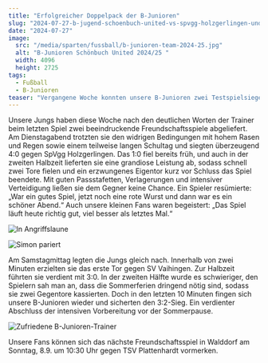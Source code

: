 ```yaml
---
title: "Erfolgreicher Doppelpack der B-Junioren"
slug: "2024-07-27-b-jugend-schoenbuch-united-vs-spvgg-holzgerlingen-und-sv-vaihingen"
date: "2024-07-27"
image:
  src: "/media/sparten/fussball/b-junioren-team-2024-25.jpg"
  alt: "B-Junioren Schönbuch United 2024/25 "
  width: 4096
  height: 2725
tags:
  - Fußball
  - B-Junioren
teaser: "Vergangene Woche konnten unsere B-Junioren zwei Testspielsiege einfahren. Am Dienstag gewannen sie gegen die SpVgg Holzgerlingen und am Samstag gegen den SV Vaihingen."
---
```

Unsere Jungs haben diese Woche nach den deutlichen Worten der Trainer beim letzten Spiel zwei beeindruckende Freundschaftsspiele abgeliefert. Am Dienstagabend trotzten sie den widrigen Bedingungen mit hohem Rasen und Regen sowie einem teilweise langen Schultag und siegten überzeugend 4:0 gegen SpVgg Holzgerlingen. Das 1:0 fiel bereits früh, und auch in der zweiten Halbzeit lieferten sie eine grandiose Leistung ab, sodass schnell zwei Tore fielen und ein erzwungenes Eigentor kurz vor Schluss das Spiel beendete. Mit guten Passstafetten, Verlagerungen und intensiver Verteidigung ließen sie dem Gegner keine Chance. Ein Spieler resümierte: „War ein gutes Spiel, jetzt noch eine rote Wurst und dann war es ein schöner Abend.“ Auch unsere kleinen Fans waren begeistert: „Das Spiel läuft heute richtig gut, viel besser als letztes Mal.“

![In Angriffslaune](/media/2024/2024-07-27-b-jugend-1.jpg)

![Simon pariert](/media/2024/2024-07-27-b-jugend-2.jpg)

Am Samstagmittag legten die Jungs gleich nach. Innerhalb von zwei Minuten erzielten sie das erste Tor gegen SV Vaihingen. Zur Halbzeit führten sie verdient mit 3:0. In der zweiten Hälfte wurde es schwieriger, den Spielern sah man an, dass die Sommerferien dringend nötig sind, sodass sie zwei Gegentore kassierten. Doch in den letzten 10 Minuten fingen sich unsere B-Junioren wieder und sicherten den 3:2-Sieg. Ein verdienter Abschluss der intensiven Vorbereitung vor der Sommerpause.

![Zufriedene B-Junioren-Trainer](/media/2024/2024-07-27-b-jugend-3.jpg)

Unsere Fans können sich das nächste Freundschaftsspiel in Walddorf am Sonntag, 8.9. um 10:30 Uhr gegen TSV Plattenhardt vormerken.
